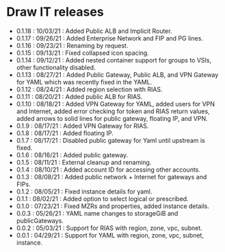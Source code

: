 # Draw IT releases

- 0.1.18 : 10/03/21 : Added Public ALB and Implicit Router.
- 0.1.17 : 09/26/21 : Added Enterprise Network and FIP and PG lines.
- 0.1.16 : 09/23/21 : Renaming by request.
- 0.1.15 : 09/13/21 : Fixed collapsed icon spacing.
- 0.1.14 : 09/12/21 : Added nested container support for groups to VSIs, other functionality disabled.
- 0.1.13 : 08/27/21 : Added Public Gateway, Public ALB, and VPN Gateway for YAML which was recently fixed in the YAML.
- 0.1.12 : 08/24/21 : Added region selection with RIAS.
- 0.1.11 : 08/20/21 : Added public ALB for RIAS.
- 0.1.10 : 08/18/21 : Added VPN Gateway for YAML, added users for VPN and Internet, added error checking for token and RIAS return values, added arrows to solid lines for public gateway, floating IP, and VPN. 
- 0.1.9 : 08/17/21 : Added VPN Gateway for RIAS.
- 0.1.8 : 08/17/21 : Added floating IP.
- 0.1.7 : 08/17/21 : Disabled public gateway for Yaml until upstream is fixed.
- 0.1.6 : 08/16/21 : Added public gateway.
- 0.1.5 : 08/11/21 : External cleanup and renaming.
- 0.1.4 : 08/10/21 : Added account ID for accessing other accounts.
- 0.1.3 : 08/08/21 : Added public network + Internet for gateways and FIPs.
- 0.1.2 : 08/05/21 : Fixed instance details for yaml.
- 0.1.1 : 08/02/21 : Added option to select logical or prescribed.
- 0.1.0 : 07/23/21 : Fixed MZRs and properties, added instance details.
- 0.0.3 : 05/26/21 : YAML name changes to storageGiB and publicGateways.
- 0.0.2 : 05/03/21 : Support for RIAS with region, zone, vpc, subnet.
- 0.0.1 : 04/29/21 : Support for YAML with region, zone, vpc, subnet, instance.
